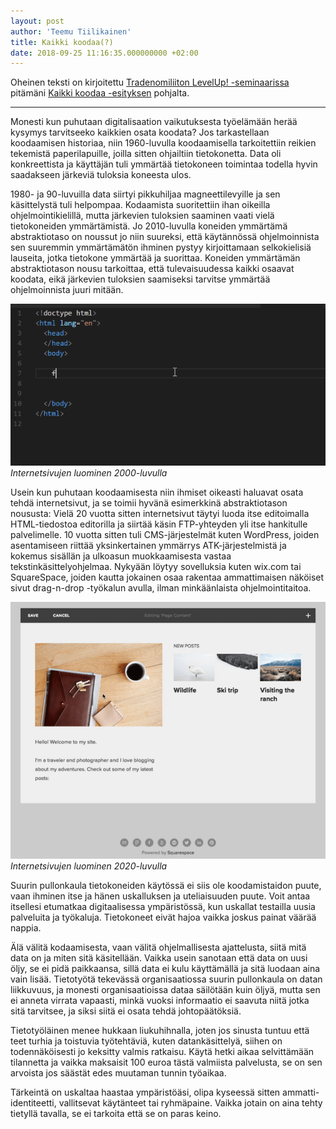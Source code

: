 ```yaml
---
layout: post
author: 'Teemu Tiilikainen'
title: Kaikki koodaa(?)
date: 2018-09-25 11:16:35.000000000 +02:00
---
```


Oheinen teksti on kirjoitettu [Tradenomiliiton LevelUp! -seminaarissa](https://tapahtumakalenteri.tral.fi/tapahtumat/tradenomi-level-up-seminaari/) pitämäni [Kaikki koodaa -esityksen](https://slides.com/varmais/kaikki-koodaa) pohjalta.

---

Monesti kun puhutaan digitalisaation vaikutuksesta työelämään herää kysymys tarvitseeko kaikkien osata koodata? Jos tarkastellaan koodaamisen historiaa, niin 1960-luvulla koodaamisella tarkoitettiin reikien tekemistä paperilapuille, joilla sitten ohjailtiin tietokonetta. Data oli konkreettista ja käyttäjän tuli ymmärtää tietokoneen toimintaa todella hyvin saadakseen järkeviä tuloksia koneesta ulos.

1980- ja 90-luvuilla data siirtyi pikkuhiljaa magneettilevyille ja sen käsittelystä tuli helpompaa. Kodaamista suoritettiin ihan oikeilla ohjelmointikielillä, mutta järkevien tuloksien saaminen vaati vielä tietokoneiden ymmärtämistä. Jo 2010-luvulla koneiden ymmärtämä abstraktiotaso on noussut jo niin suureksi, että käytännössä ohjelmoinnista sen suuremmin ymmärtämätön ihminen pystyy kirjoittamaan selkokielisiä lauseita, jotka tietokone ymmärtää ja suorittaa. Koneiden ymmärtämän abstraktiotason nousu tarkoittaa, että tulevaisuudessa kaikki osaavat koodata, eikä järkevien tuloksien saamiseksi tarvitse ymmärtää ohjelmoinnista juuri mitään.

![Internetsivujen luominen 2000-luvulla](/img/html-gif.gif)  
*Internetsivujen luominen 2000-luvulla*

Usein kun puhutaan koodaamisesta niin ihmiset oikeasti haluavat osata tehdä internetsivut, ja se toimii hyvänä esimerkkinä abstraktiotason noususta: Vielä 20 vuotta sitten internetsivut täytyi luoda itse editoimalla HTML-tiedostoa editorilla ja siirtää käsin FTP-yhteyden yli itse hankitulle palvelimelle. 10 vuotta sitten tuli CMS-järjestelmät kuten WordPress, joiden asentamiseen riittää yksinkertainen ymmärrys ATK-järjestelmistä ja kokemus sisällän ja ulkoasun muokkaamisesta vastaa tekstinkäsittelyohjelmaa. Nykyään löytyy sovelluksia kuten wix.com tai SquareSpace, joiden kautta jokainen osaa rakentaa ammattimaisen näköiset sivut drag-n-drop -työkalun avulla, ilman minkäänlaista ohjelmointitaitoa.

![Internetsivujen luominen 2020-luvulla](/img/squarespace-gif.gif)  
*Internetsivujen luominen 2020-luvulla*

Suurin pullonkaula tietokoneiden käytössä ei siis ole koodamistaidon puute, vaan ihminen itse ja hänen uskalluksen ja uteliaisuuden puute. Voit antaa itsellesi etumatkaa digitaalisessa ympäristössä, kun uskallat testailla uusia palveluita ja työkaluja. Tietokoneet eivät hajoa vaikka joskus painat väärää nappia.

Älä välitä kodaamisesta, vaan välitä ohjelmallisesta ajattelusta, siitä mitä data on ja miten sitä käsitellään. Vaikka usein sanotaan että data on uusi öljy, se ei pidä paikkaansa, sillä data ei kulu käyttämällä ja sitä luodaan aina vain lisää. Tietotyötä tekevässä organisaatiossa suurin pullonkaula on datan liikkuvuus, ja monesti organisaatioissa dataa säilötään kuin öljyä, mutta sen ei anneta virrata vapaasti, minkä vuoksi informaatio ei saavuta niitä jotka sitä tarvitsee, ja siksi siitä ei osata tehdä johtopäätöksiä.

Tietotyöläinen menee hukkaan liukuhihnalla, joten jos sinusta tuntuu että teet turhia ja toistuvia työtehtäviä, kuten datankäsittelyä, siihen on todennäköisesti jo keksitty valmis ratkaisu. Käytä hetki aikaa selvittämään tilannetta ja vaikka maksaisit 100 euroa tästä valmiista palvelusta, se on sen arvoista jos säästät edes muutaman tunnin työaikaa. 

Tärkeintä on uskaltaa haastaa ympäristöäsi, olipa kyseessä sitten ammatti-identiteetti, vallitsevat käytänteet tai ryhmäpaine. Vaikka jotain on aina tehty tietyllä tavalla, se ei tarkoita että se on paras keino.
